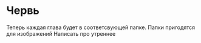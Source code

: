 Червь
====

Теперь каждая глава будет в соответсвующей папке. Папки пригодятся для изображений
Написать про утреннее
